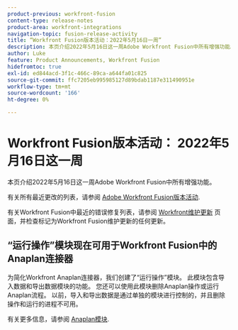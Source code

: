 ```yaml
---
product-previous: workfront-fusion
content-type: release-notes
product-area: workfront-integrations
navigation-topic: fusion-release-activity
title: “Workfront Fusion版本活动：2022年5月16日一周”
description: 本页介绍2022年5月16日这一周Adobe Workfront Fusion中所有增强功能。
author: Luke
feature: Product Announcements, Workfront Fusion
hidefromtoc: true
exl-id: ed844acd-3f1c-466c-89ca-a644fa01c825
source-git-commit: ffc7205eb995985127d89bdab1187e311490951e
workflow-type: tm+mt
source-wordcount: '166'
ht-degree: 0%

---
```


# Workfront Fusion版本活动： 2022年5月16日这一周

本页介绍2022年5月16日这一周Adobe Workfront Fusion中所有增强功能。

有关所有最近更改的列表，请参阅 [Adobe Workfront Fusion版本活动](../../../product-announcements/product-releases/fusion-release-activity/fusion-release-activity.md).

有关Workfront Fusion中最近的错误修复列表，请参阅 [Workfront维护更新](https://one.workfront.com/s/article/Workfront-Maintenance-Updates-1882317350) 页面，并检查标记为Workfront Fusion维护更新的任何更新。


## “运行操作”模块现在可用于Workfront Fusion中的Anaplan连接器

为简化Workfront Anaplan连接器，我们创建了“运行操作”模块。 此模块包含导入数据和导出数据模块的功能。 您还可以使用此模块删除Anaplan操作或运行Anaplan流程。
以前，导入和导出数据是通过单独的模块进行控制的，并且删除操作和运行的进程不可用。

有关更多信息，请参阅 [Anaplan模块](../../../workfront-fusion/apps-and-their-modules/anaplan-modules.md).
